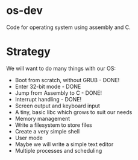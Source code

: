 # os-dev
Code for operating system using assembly and C. 

# Strategy

We will want to do many things with our OS:

 - Boot from scratch, without GRUB - DONE!
 - Enter 32-bit mode - DONE
 - Jump from Assembly to C - DONE!
 - Interrupt handling - DONE!
 - Screen output and keyboard input
 - A tiny, basic libc which grows to suit our needs
 - Memory management
 - Write a filesystem to store files
 - Create a very simple shell
 - User mode
 - Maybe we will write a simple text editor
 - Multiple processes and scheduling
